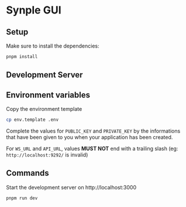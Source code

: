 # Synple GUI

## Setup

Make sure to install the dependencies:

```bash
pnpm install
```

## Development Server

## Environment variables

Copy the environment template

```bash
cp env.template .env
```

Complete the values for `PUBLIC_KEY` and `PRIVATE_KEY` by the informations that have been given to you when your application has been created.

For `WS_URL` and `API_URL`, values __MUST NOT__ end with a trailing slash (eg: `http://localhost:9292/` is invalid)

## Commands

Start the development server on http://localhost:3000

```bash
pnpm run dev
```